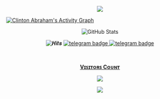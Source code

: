 <p align="center">
  <a href="https://github.com/Clinton-Abraham">
    <img src="https://github-readme-streak-stats.herokuapp.com/?user=Clinton-Abraham#version3"/>
  </a>
</p>
<a href="https://github.com/Clinton-Abraham"><img alt="Clinton Abraham's Activity Graph" src="https://activity-graph.herokuapp.com/graph?username=Clinton-Abraham&bg_color=1F222E&color=F8D866&line=F85D7F&point=FFFFFF&hide_border=true" /></a>

<div align="center">

![GitHub Stats](https://github-readme-stats.vercel.app/api?username=Clinton-Abraham&show=prs&count_private=true&custom_title=GitHub+Stats&show_icons=true&include_all_commits=true&theme=github_dark&hide_border=true)  
 
</div>

<p align="center">
    <img src="https://hits.seeyoufarm.com/api/count/incr/badge.svg?url=https://github.com/Clinton-Abraham/&title=𝑯𝒊𝒕𝒔" alt="𝑯𝒊𝒕𝒔"/>
    <a href="https://telegram.dog/clinton_abraham"><img src="https://img.shields.io/badge/𝑪𝒍𝒊𝒏𝒕𝒐𝒏.𝑨𝒃𝒓𝒂𝒉𝒂𝒎-30302f?style=flat&logo=telegram" alt="telegram badge"/>
    <a href="https://telegram.dog/Space_x_bots"><img src="https://img.shields.io/badge/SPACE_X_BOTS-30302f?style=flat&logo=telegram" alt="telegram badge"/>
</p>

<br><p align="center"><b>Vɪꜱɪᴛᴏʀꜱ Cᴏᴜɴᴛ</b></p>  
<p align="center"><img align="center" src="https://profile-counter.glitch.me/{Clinton-Abraham}/count.svg" /></p> 

<div align="center">

![ ](https://github-readme-stats.vercel.app/api/top-langs/?username=Clinton-Abraham&theme=github_dark&layout=compact&hide_border=true)  

</div>
